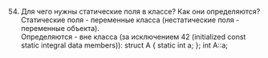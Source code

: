 54. Для чего нужны статические поля в классе? Как они определяются?  
Статические поля - переменные класса (нестатические поля - переменные объекта).  
Определяются - вне класса (за исключением 42 (initialized const static integral data members)):
struct A { static int a; }; int A::a;
